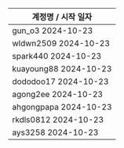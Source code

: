 | 계정명 / 시작 일자|
|--------|
| gun_o3 2024-10-23 |
| wldwn2509 2024-10-23 |
| spark440 2024-10-23 |
| kuayoung88 2024-10-23 |
| dododoo17 2024-10-23 |
| agong2ee 2024-10-23 |
| ahgongpapa 2024-10-23 |
| rkdls0812 2024-10-23 |
| ays3258 2024-10-23 |
